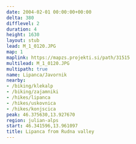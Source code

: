 ```yaml
---
date: 2004-02-01 00:00:00+00:00
delta: 380
difflevel: 2
duration: 4
height: 1630
layout: stub
lead: M_1_0120.JPG
map: 1
maplink: https://mapzs.projekti.si/path/31515
multilead: M_1_0120.JPG
multipath: true
name: Lipanca/Javornik
nearby:
- /biking/klekalp
- /biking/zajamniki
- /hikes/lipanca
- /hikes/uskovnica
- /hikes/konjscica
peak: 46.375630,13.927670
region: julian-alps
start: 46.341596,13.961097
title: Lipanca from Rudna valley
---
```

